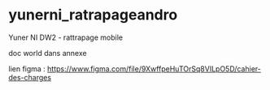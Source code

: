# yunerni_ratrapageandro

Yuner NI DW2 - rattrapage mobile

doc world dans annexe

lien figma : https://www.figma.com/file/9XwffpeHuTOrSq8VILpO5D/cahier-des-charges